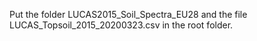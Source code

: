 Put the folder LUCAS2015_Soil_Spectra_EU28 and the file LUCAS_Topsoil_2015_20200323.csv in the root folder.


